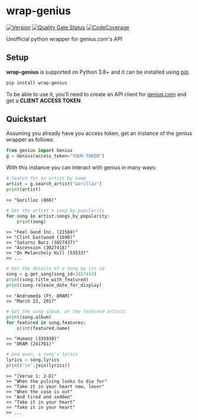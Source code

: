  # wrap-genius

[![Version](https://img.shields.io/pypi/v/wrap-genius?logo=pypi)](https://pypi.org/project/wrap-genius)
[![Quality Gate Status](https://img.shields.io/sonar/alert_status/fedecalendino_wrap-genius?logo=sonarcloud&server=https://sonarcloud.io)](https://sonarcloud.io/dashboard?id=fedecalendino_wrap-genius)
[![CodeCoverage](https://img.shields.io/sonar/coverage/fedecalendino_wrap-genius?logo=sonarcloud&server=https://sonarcloud.io)](https://sonarcloud.io/dashboard?id=fedecalendino_wrap-genius)

Unofficial python wrapper for genius.com's API


## Setup

**wrap-genius** is supported on Python 3.8+ and it can be installed using [pip](https://pypi.python.org/pypi/pip).

```bash
pip install wrap-genius
```   

To be able to use it, you'll need to create an API client for [genius.com](https://genius.com/api-clients) and get a **CLIENT ACCESS TOKEN**.


## Quickstart

Assuming you already have you access token, get an instance of the genius wrapper as follows:

```python
from genius import Genius
g = Genius(access_token="YOUR-TOKEN")
```   

With this instance you can interact with genius in many ways:

```python
# Search for an artist by name
artist = g.search_artist("Gorillaz")
print(artist)
```
```text
>> "Gorillaz (860)"
```


```python
# Get the artist's song by popularity
for song in artist.songs_by_popularity:
    print(song)
```
```text
>> "Feel Good Inc. (21569)"
>> "Clint Eastwood (1698)"
>> "Saturnz Barz (3027437)"
>> "Ascension (3027418)"
>> "On Melancholy Hill (53533)"
>> ...
```


```python
# Get the details of a song by its id
song = g.get_song(song_id=3027414)
print(song.title_with_featured)
print(song.release_date_for_display)
```
```text
>> "Andromeda (Ft. DRAM)"
>> "March 23, 2017"
```


```python
# Get the song album, or the featured artists
print(song.album)
for featured in song.features:
    print(featured.name)
```
```text
>> "Humanz (335930)"
>> "DRAM (241761)"
```

```python
# And even, a song's lyrics
lyrics = song.lyrics
print('\n'.join(lyrics))
```
```text
>> "[Verse 1: 2-D]"
>> "When the pulsing looks to die for"
>> "Take it in your heart now, lover"
>> "When the case is out"
>> "And tired and sodden"
>> "Take it in your heart"
>> "Take it in your heart"
>> ...
```
